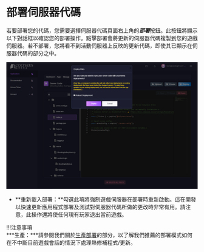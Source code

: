 # 部署伺服器代碼

若要部署您的代碼，您需要選擇伺服器代碼頁面右上角的***部署***按鈕。此按鈕將顯示以下對話框以確認您的部署操作。點擊部署會將更新的伺服器代碼複製到您的遊戲伺服器。若不部署，您將看不到活動伺服器上反映的更新代碼，即使其已顯示在伺服器代碼的部分之中。

![部署代碼](../../images/deploy-code.jpg)

- **重新載入部署：**勾選此項將強制遊戲伺服器在部署時重新啟動。這在開發以快速更新應用程式部署及測試對伺服器代碼所做的更改時非常有用。請注意，此操作還將使任何現有玩家退出當前遊戲。

!!!注意事項   
    ***生產：***請參閱我們關於[生產部署](../../production/deploy-prod-application/)的部分，以了解我們推薦的部署模式如何在不中斷目前遊戲會話的情況下處理熱修補程式/更新。



